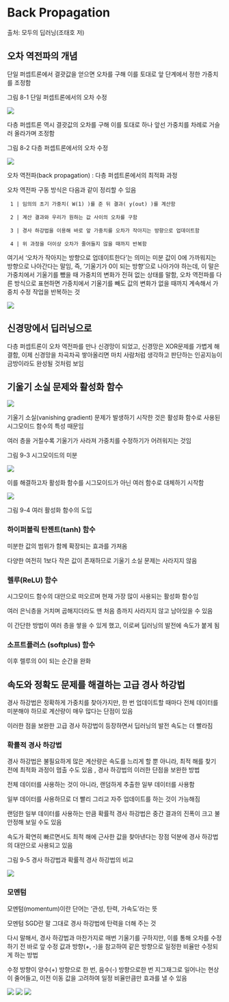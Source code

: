 # Back Propagation

출처: 모두의 딥러닝(조태호 저)

## 오차 역전파의 개념

단일 퍼셉트론에서 결괏값을 얻으면 오차를 구해 이를 토대로 앞 단계에서 정한 가중치를 조정함

그림 8-1  단일 퍼셉트론에서의 오차 수정

<img src="https://user-images.githubusercontent.com/54765256/90968830-1745e600-e52c-11ea-809f-a6c6ad31a3d5.png">

다층 퍼셉트론 역시 결괏값의 오차를 구해 이를 토대로 하나 앞선 가중치를 차례로 거슬러 올라가며 조정함

그림 8-2  다층 퍼셉트론에서의 오차 수정

<img src="https://user-images.githubusercontent.com/54765256/90968838-33498780-e52c-11ea-9367-26fe9a5ffc32.png">

오차 역전파(back propagation) :
     다층 퍼셉트론에서의 최적화 과정
     
오차 역전파 구동 방식은 다음과 같이 정리할 수 있음

     1 | 임의의 초기 가중치( W(1) )를 준 뒤 결과( y(out) )를 계산함
     
     2 | 계산 결과와 우리가 원하는 값 사이의 오차를 구함
     
     3 | 경사 하강법을 이용해 바로 앞 가중치를 오차가 작아지는 방향으로 업데이트함
     
     4 | 위 과정을 더이상 오차가 줄어들지 않을 때까지 반복함

여기서 ‘오차가 작아지는 방향으로 업데이트한다’는 의미는 미분 값이 0에 가까워지는 방향으로 나아간다는 말임, 
즉, ‘기울기가 0이 되는 방향’으로 나아가야 하는데, 이 말은 가중치에서 기울기를 뺐을 때 가중치의 변화가 전혀 없는 상태를 말함, 
오차 역전파를 다른 방식으로 표현하면 가중치에서 기울기를 빼도 값의 변화가 없을 때까지 계속해서 가중치 수정 작업을 반복하는 것

<img src="https://user-images.githubusercontent.com/54765256/90968874-9509f180-e52c-11ea-8959-342ec92314d4.png">

## 신경망에서 딥러닝으로

다층 퍼셉트론이 오차 역전파를 만나 신경망이 되었고, 신경망은 XOR문제를 가볍게 해결함, 
이제 신경망을 차곡차곡 쌓아올리면 마치 사람처럼 생각하고 판단하는 인공지능이 금방이라도 완성될 것처럼 보임

## 기울기 소실 문제와 활성화 함수

<img src="https://user-images.githubusercontent.com/54765256/90968899-f762f200-e52c-11ea-84ba-b02765e3e592.png">

기울기 소실(vanishing gradient) 문제가 발생하기 시작한 것은 활성화 함수로 사용된 시그모이드 함수의 특성 때문임

여러 층을 거칠수록 기울기가 사라져 가중치를 수정하기가 어려워지는 것임

그림 9-3  시그모이드의 미분

<img src="https://user-images.githubusercontent.com/54765256/90968906-15305700-e52d-11ea-937f-4281ea33d2dd.png">

이를 해결하고자 활성화 함수를 시그모이드가 아닌 여러 함수로 대체하기 시작함

<img src="https://user-images.githubusercontent.com/54765256/90968930-50cb2100-e52d-11ea-8358-0dd00b323e31.png">

그림 9-4  여러 활성화 함수의 도입

### 하이퍼볼릭 탄젠트(tanh) 함수

미분한 값의 범위가 함께 확장되는 효과를 가져옴

다양한 여전히 1보다 작은 값이 존재하므로 기울기 소실 문제는 사라지지 않음

### 렐루(ReLU) 함수

시그모이드 함수의 대안으로 떠오르며 현재 가장 많이 사용되는 활성화 함수임

여러 은닉층을 거치며 곱해지더라도 맨 처음 층까지 사라지지 않고 남아있을 수 있음

이 간단한 방법이 여러 층을 쌓을 수 있게 했고, 이로써 딥러닝의 발전에 속도가 붙게 됨

### 소프트플러스 (softplus) 함수

이후 렐루의 0이 되는 순간을 완화

## 속도와 정확도 문제를 해결하는 고급 경사 하강법

경사 하강법은 정확하게 가중치를 찾아가지만, 한 번 업데이트할 때마다 전체 데이터를 미분해야 하므로 계산량이 매우 많다는 단점이 있음

이러한 점을 보완한 고급 경사 하강법이 등장하면서 딥러닝의 발전 속도는 더 빨라짐

### 확률적 경사 하강법

경사 하강법은 불필요하게 많은 계산량은 속도를 느리게 할 뿐 아니라, 최적 해를 찾기 전에 최적화 과정이 멈출 수도 있음
, 경사 하강법의 이러한 단점을 보완한 방법

전체 데이터를 사용하는 것이 아니라, 랜덤하게 추출한 일부 데이터를 사용함

일부 데이터를 사용하므로 더 빨리 그리고 자주 업데이트를 하는 것이 가능해짐

랜덤한 일부 데이터를 사용하는 만큼 확률적 경사 하강법은 중간 결과의 진폭이 크고 불안정해 보일 수도 있음

속도가 확연히 빠르면서도 최적 해에 근사한 값을 찾아낸다는 장점 덕분에 경사 하강법의 대안으로 사용되고 있음

그림 9-5  경사 하강법과 확률적 경사 하강법의 비교

<img src="https://user-images.githubusercontent.com/54765256/90968969-d6e76780-e52d-11ea-82ca-5e6cc958dd7a.png">

### 모멘텀

모멘텀(momentum)이란 단어는 ‘관성, 탄력, 가속도’라는 뜻

모멘텀 SGD란 말 그대로 경사 하강법에 탄력을 더해 주는 것

다시 말해서, 경사 하강법과 마찬가지로 매번 기울기를 구하지만, 이를 통해 오차를 수정하기 전 바로 앞 수정 값과 방향(+, -)을 참고하여 같은 방향으로 일정한 비율만 수정되게 하는 방법

수정 방향이 양수(+) 방향으로 한 번, 음수(-) 방향으로한 번 지그재그로 일어나는 현상이 줄어들고, 이전 이동 값을 고려하여 일정 비율만큼만  효과를 낼 수 있음

<img src="https://user-images.githubusercontent.com/54765256/90968979-fbdbda80-e52d-11ea-904b-bdc1679ddc66.png">

<img src="https://user-images.githubusercontent.com/54765256/90969001-29288880-e52e-11ea-94a8-b857a70e25ff.png">

<img src="https://user-images.githubusercontent.com/54765256/90969007-43626680-e52e-11ea-9202-eca7f974511d.png">





